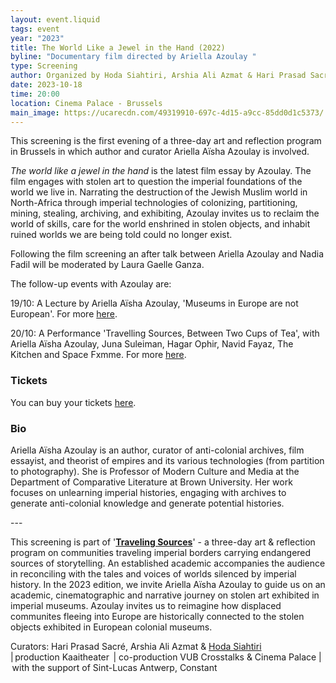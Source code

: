 ```yaml
---
layout: event.liquid
tags: event
year: "2023"
title: The World Like a Jewel in the Hand (2022)
byline: "Documentary film directed by Ariella Azoulay "
type: Screening
author: Organized by Hoda Siahtiri, Arshia Ali Azmat & Hari Prasad Sacré
date: 2023-10-18
time: 20:00
location: Cinema Palace - Brussels
main_image: https://ucarecdn.com/49319910-697c-4d15-a9cc-85dd0d1c5373/
---
```

This screening is the first evening of a three-day art and reflection program in Brussels in which author and curator Ariella Aïsha Azoulay is involved. 

*The world like a jewel in the hand* is the latest film essay by Azoulay. The film engages with stolen art to question the imperial foundations of the world we live in. Narrating the destruction of the Jewish Muslim world in North-Africa through imperial technologies of colonizing, partitioning, mining, stealing, archiving, and exhibiting, Azoulay invites us to reclaim the world of skills, care for the world enshrined in stolen objects, and inhabit ruined worlds we are being told could no longer exist. 

Following the film screening an after talk between Ariella Azoulay and Nadia Fadil will be moderated by Laura Gaelle Ganza. 

The follow-up events with Azoulay are:

19/10: A Lecture by Ariella Aïsha Azoulay, 'Museums in Europe are not European'. For more [here](https://kaaitheater.be/en/agenda/museums-in-europe-are-not-european).

20/10: A Performance 'Travelling Sources, Between Two Cups of Tea', with Ariella Aïsha Azoulay, Juna Suleiman, Hagar Ophir, Navid Fayaz, The Kitchen and Space Fxmme. For more [here](https://kaaitheater.be/en/agenda/travelling-sources-between-two-cups-of-tea). 

### Tickets

You can buy your tickets [here](https://cinema-palace.be/fr/film/world-jewel-hand).

### Bio

Ariella Aïsha Azoulay is an author, curator of anti-colonial archives, film essayist, and theorist of empires and its various technologies (from partition to photography). She is Professor of Modern Culture and Media at the Department of Comparative Literature at Brown University. Her work focuses on unlearning imperial histories, engaging with archives to generate anti-colonial knowledge and generate potential histories.

\---

This screening is part of '**[Traveling Sources](https://kaaitheater.be/en/agenda/travelling-sources)**' - a three-day art & reflection program on communities traveling imperial borders carrying endangered sources of storytelling. An established academic accompanies the audience in reconciling with the tales and voices of worlds silenced by imperial history. In the 2023 edition, we invite Ariella Aïsha Azoulay to guide us on an academic, cinematographic and narrative journey on stolen art exhibited in imperial museums. Azoulay invites us to reimagine how displaced communites fleeing into Europe are historically connected to the stolen objects exhibited in European colonial museums. 

Curators: Hari Prasad Sacré, Arshia Ali Azmat & [Hoda Siahtiri](https://docmaniacs.com/hoda-siahtiri/) \
| production Kaaitheater  | co-production VUB Crosstalks & Cinema Palace | with the support of Sint-Lucas Antwerp, Constant